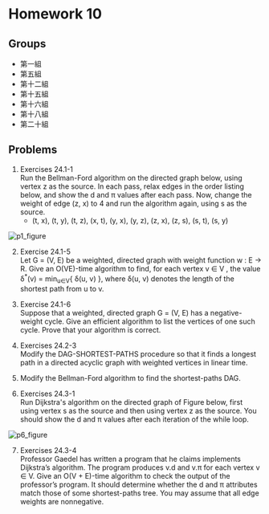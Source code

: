 # Homework 10

## Groups

- 第一組
- 第五組
- 第十二組
- 第十五組
- 第十六組
- 第十八組
- 第二十組

## Problems

1. Exercises 24.1-1<br>
Run the Bellman-Ford algorithm on the directed graph below, using vertex z as the source. In each pass, relax edges in the order listing below, and show the d and π values after each pass. Now, change the weight of edge (z, x) to 4 and run the algorithm again, using s as the source.
    - (t, x), (t, y), (t, z), (x, t), (y, x), (y, z), (z, x), (z, s), (s, t), (s, y)

![p1_figure](https://i.imgur.com/ywv0pCV.png)

2. Exercise 24.1-5<br>
Let G = (V, E) be a weighted, directed graph with weight function w : E → R. Give an O(VE)-time algorithm to find, for each vertex v ∈ V , the value δ<sup>\*</sup>(v) = min<sub>u∈V</sub>{ δ(u, v) }, where δ(u, v) denotes the length of the shortest path from u to v.

3. Exercise 24.1-6<br>
Suppose that a weighted, directed graph G = (V, E) has a negative-weight cycle. Give an efficient algorithm to list the vertices of one such cycle. Prove that your algorithm is correct.

4. Exercises 24.2-3<br>
Modify the DAG-SHORTEST-PATHS procedure so that it finds a longest path in a directed acyclic graph with weighted vertices in linear time.

5. Modify the Bellman-Ford algorithm to find the shortest-paths DAG.

6. Exercises 24.3-1<br>
Run Dijkstra's algorithm on the directed graph of Figure below, first using vertex s as the source and then using vertex z as the source. You should show the d and π values after each iteration of the while loop.

![p6_figure](https://i.imgur.com/7a0crNG.png)

7. Exercises 24.3-4<br>
Professor Gaedel has written a program that he claims implements Dijkstra’s algorithm. The program produces v.d and v.π for each vertex v ∈ V. Give an O(V + E)-time algorithm to check the output of the professor’s program. It should determine whether the d and π attributes match those of some shortest-paths tree. You may assume that all edge weights are nonnegative.
